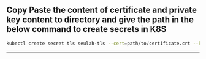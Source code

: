 ## Copy Paste the content of certificate and private key content to directory and give the path in the below command to create secrets in K8S

```bash
kubectl create secret tls seulah-tls --cert=path/to/certificate.crt --key=path/to/private.key --namespace=default
```

---


